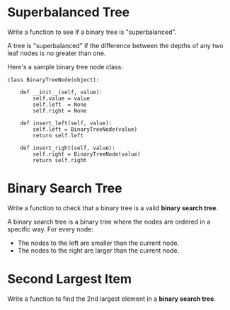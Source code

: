 # Superbalanced Tree

Write a function to see if a binary tree is "superbalanced".

A tree is "superbalanced" if the difference between the depths of any two leaf nodes is no greater than one.

Here's a sample binary tree node class:

```
class BinaryTreeNode(object):

    def __init__(self, value):
        self.value = value
        self.left  = None
        self.right = None

    def insert_left(self, value):
        self.left = BinaryTreeNode(value)
        return self.left

    def insert_right(self, value):
        self.right = BinaryTreeNode(value)
        return self.right
```

# Binary Search Tree

Write a function to check that a binary tree is a valid **binary search tree**.

A binary search tree is a binary tree where the nodes are ordered in a specific way. For every node:

-   The nodes to the left are smaller than the current node.
-   The nodes to the right are larger than the current node.

# Second Largest Item

Write a function to find the 2nd largest element in a **binary search tree**.
